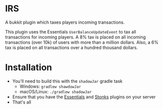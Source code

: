# IRS
A bukkit plugin which taxes players incoming transactions.

This plugin uses the Essentials `UserBalanceUpdateEvent` to tax all transactions
for incoming players. A 8% tax is placed on all incoming transactions (over 10k) 
of users with more than a million dollars. Also, a 6% tax is placed on all 
transactions over a hundred thousand dollars.

# Installation
* You'll need to build this with the `shadowJar` gradle task
  * Windows: `gradlew shawdowJar`
  * macOS/Linux: `./gradlew shadowJar`
* Ensure that you have the [Essentials](https://github.com/EssentialsX/Essentials) 
and [Stonks](https://github.com/schlatt-co/stonks) plugins on your server
* That's all